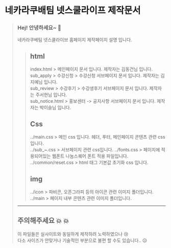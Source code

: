 # 네카라쿠배팀 넷스쿨라이프 제작문서
> ### Hej! 안녕하세요~ :wave:
> 네카라쿠베팀 넷스쿨라이브 홈페이지 제작페이지 설명 입니다.
>>## html 
>>index.html > 메인페이지 문서 입니다. 제작자는 김동건님 입니다.  
>>sub_apply > 수강신청 > 수강신청 서브페이지 문서 입니다. 제작자는 김지예님 입니다.  
>>sub_review > 수강후기 > 수강생후기 서브페이지 문서 입니다. 제작자는 주서현님 입니다.  
>>sub_notice.html > 홍보센터 -> 공지사항 서브페이지 문서 입니다. 제작자는 박이슬님 입니다.
>>## Css  
>> ../main.css > 메인 css 입니다. 헤더, 푸터, 메인페이지 콘텐츠 관련 css 입니다.  
>> ../sub_~.css > 서브페이지 관련 css입니다.
>> ../fonts.css > 페이지에 적용되어있는 웹폰트 나눔스퀘어 폰트 적용 파일입니다.  
>> ../common/reset.css > html 태그 기본값 초기화 css 입니다.
>> ## img
>> ../icon > 파비콘, 오픈그라피 등의 아이콘 관련 이미지 폴더입니다.  
>> ../main > 페이지 내부 콘텐츠 관련 이미지 폴더입니다.  
> --------
> ## 주의해주세요 :boom: :boom:
> 이 파일들은 실사이트와 동일하게 제작하려 노력하였으나 :cry:  
> 다소 사이즈가 안맞거나 기술적인 부분으로 불편 할 수도 있습니다.. :disappointed_relieved:  